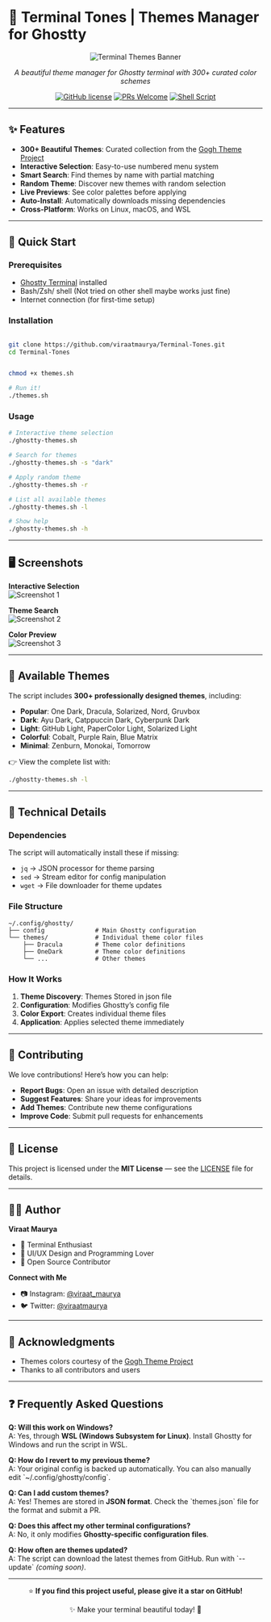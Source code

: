 # 🎨 Terminal Tones | Themes Manager for Ghostty

<div align="center">

![Terminal Themes Banner](https://raw.githubusercontent.com/yourusername/ghostty-themes-manager/main/assets/banner.png)

*A beautiful theme manager for Ghostty terminal with 300+ curated color schemes*

[![GitHub license](https://img.shields.io/badge/license-MIT-blue.svg)](LICENSE)
[![PRs Welcome](https://img.shields.io/badge/PRs-welcome-brightgreen.svg)](CONTRIBUTING.md)
[![Shell Script](https://img.shields.io/badge/Shell-Bash-4EAA25.svg)](https://www.gnu.org/software/bash/)

</div>

---

## ✨ Features

- **300+ Beautiful Themes**: Curated collection from the [Gogh Theme Project](https://github.com/Gogh-Co/Gogh)
- **Interactive Selection**: Easy-to-use numbered menu system
- **Smart Search**: Find themes by name with partial matching
- **Random Theme**: Discover new themes with random selection
- **Live Previews**: See color palettes before applying
- **Auto-Install**: Automatically downloads missing dependencies
- **Cross-Platform**: Works on Linux, macOS, and WSL

---

## 🎯 Quick Start

### Prerequisites
- [Ghostty Terminal](https://ghostty.org/) installed  
- Bash/Zsh/ shell (Not tried on other shell maybe works just fine)  
- Internet connection (for first-time setup)  

### Installation

```bash

git clone https://github.com/viraatmaurya/Terminal-Tones.git
cd Terminal-Tones


chmod +x themes.sh

# Run it!
./themes.sh

```

### Usage

```bash
# Interactive theme selection
./ghostty-themes.sh

# Search for themes
./ghostty-themes.sh -s "dark"

# Apply random theme
./ghostty-themes.sh -r

# List all available themes
./ghostty-themes.sh -l

# Show help
./ghostty-themes.sh -h
```

---

## 🖥️ Screenshots

**Interactive Selection**  
![Screenshot 1](#)  

**Theme Search**  
![Screenshot 2](#)  

**Color Preview**  
![Screenshot 3](#)  

---

## 🎨 Available Themes

The script includes **300+ professionally designed themes**, including:  

- **Popular**: One Dark, Dracula, Solarized, Nord, Gruvbox  
- **Dark**: Ayu Dark, Catppuccin Dark, Cyberpunk Dark  
- **Light**: GitHub Light, PaperColor Light, Solarized Light  
- **Colorful**: Cobalt, Purple Rain, Blue Matrix  
- **Minimal**: Zenburn, Monokai, Tomorrow  

👉 View the complete list with:  
```bash
./ghostty-themes.sh -l
```

---

## 🔧 Technical Details

### Dependencies
The script will automatically install these if missing:
- `jq` → JSON processor for theme parsing  
- `sed` → Stream editor for config manipulation  
- `wget` → File downloader for theme updates  

### File Structure

```
~/.config/ghostty/
├── config              # Main Ghostty configuration
└── themes/             # Individual theme color files
    ├── Dracula         # Theme color definitions
    ├── OneDark         # Theme color definitions
    └── ...             # Other themes
```

### How It Works
1. **Theme Discovery**: Themes Stored in json file  
2. **Configuration**: Modifies Ghostty’s config file  
3. **Color Export**: Creates individual theme files  
4. **Application**: Applies selected theme immediately  

---

## 🤝 Contributing

We love contributions! Here’s how you can help:
- **Report Bugs**: Open an issue with detailed description  
- **Suggest Features**: Share your ideas for improvements  
- **Add Themes**: Contribute new theme configurations  
- **Improve Code**: Submit pull requests for enhancements  


---

## 📝 License

This project is licensed under the **MIT License** — see the [LICENSE](LICENSE) file for details.

---

## 👨‍💻 Author

**Viraat Maurya**  
- 💼 Terminal Enthusiast  
- 🎨 UI/UX Design and Programming Lover  
- 🔧 Open Source Contributor  

**Connect with Me**  
- 📷 Instagram: [@viraat_maurya](https://instagram.com/viraat_maurya)  
- 🐦 Twitter: [@viraatmaurya](https://twitter.com/viraat_maurya)  

---

## 🙏 Acknowledgments

- Themes colors courtesy of the [Gogh Theme Project](https://github.com/Gogh-Co/Gogh)  
- Thanks to all contributors and users  

---

## ❓ Frequently Asked Questions

**Q: Will this work on Windows?**  
A: Yes, through **WSL (Windows Subsystem for Linux)**. Install Ghostty for Windows and run the script in WSL.  

**Q: How do I revert to my previous theme?**  
A: Your original config is backed up automatically. You can also manually edit \`~/.config/ghostty/config\`.  

**Q: Can I add custom themes?**  
A: Yes! Themes are stored in **JSON format**. Check the \`themes.json\` file for the format and submit a PR.  

**Q: Does this affect my other terminal configurations?**  
A: No, it only modifies **Ghostty-specific configuration files**.  

**Q: How often are themes updated?**  
A: The script can download the latest themes from GitHub. Run with \`--update\` *(coming soon)*.  

---

<div align="center">

⭐ **If you find this project useful, please give it a star on GitHub!**  

✨ Make your terminal beautiful today! 🎨

</div>